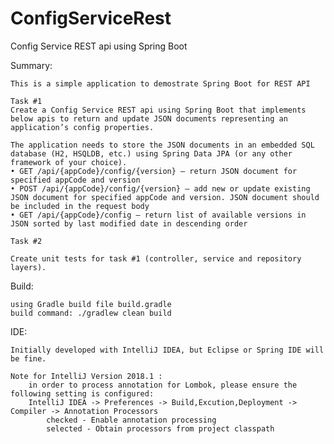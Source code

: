 # ConfigServiceRest
Config Service REST api using Spring Boot

Summary:

    This is a simple application to demostrate Spring Boot for REST API
    
    Task #1
    Create a Config Service REST api using Spring Boot that implements below apis to return and update JSON documents representing an application’s config properties.
    
    The application needs to store the JSON documents in an embedded SQL database (H2, HSQLDB, etc.) using Spring Data JPA (or any other framework of your choice).
    • GET /api/{appCode}/config/{version} – return JSON document for specified appCode and version
    • POST /api/{appCode}/config/{version} – add new or update existing JSON document for specified appCode and version. JSON document should be included in the request body
    • GET /api/{appCode}/config – return list of available versions in JSON sorted by last modified date in descending order
    
    Task #2
    
    Create unit tests for task #1 (controller, service and repository layers).

Build:

    using Gradle build file build.gradle
    build command: ./gradlew clean build

IDE:

    Initially developed with IntelliJ IDEA, but Eclipse or Spring IDE will be fine.
    
    Note for IntelliJ Version 2018.1 :
    	in order to process annotation for Lombok, please ensure the following setting is configured:
    	IntelliJ IDEA -> Preferences -> Build,Excution,Deployment -> Compiler -> Annotation Processors
    		checked - Enable annotation processing
    		selected - Obtain processors from project classpath
